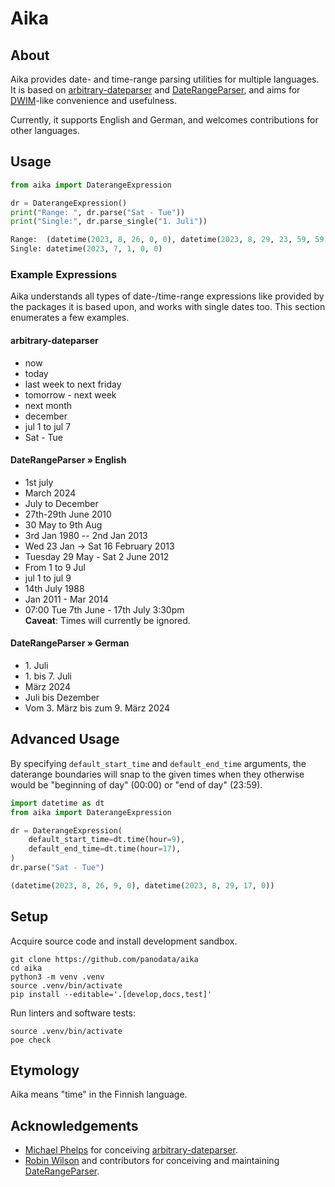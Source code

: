 # Aika


## About

Aika provides date- and time-range parsing utilities for multiple languages.
It is based on [arbitrary-dateparser] and [DateRangeParser], and aims for
[DWIM]-like convenience and usefulness.

Currently, it supports English and German, and welcomes contributions for
other languages.


## Usage

```python
from aika import DaterangeExpression

dr = DaterangeExpression()
print("Range: ", dr.parse("Sat - Tue"))
print("Single:", dr.parse_single("1. Juli"))
```
```python
Range:  (datetime(2023, 8, 26, 0, 0), datetime(2023, 8, 29, 23, 59, 59, 999999))
Single: datetime(2023, 7, 1, 0, 0)
```


### Example Expressions

Aika understands all types of date-/time-range expressions like provided by the
packages it is based upon, and works with single dates too. This section enumerates
a few examples.

#### arbitrary-dateparser

- now
- today
- last week to next friday
- tomorrow - next week
- next month
- december
- jul 1 to jul 7
- Sat - Tue

#### DateRangeParser » English

- 1st july
- March 2024
- July to December
- 27th-29th June 2010
- 30 May to 9th Aug
- 3rd Jan 1980 -- 2nd Jan 2013
- Wed 23 Jan -> Sat 16 February 2013
- Tuesday 29 May - Sat 2 June 2012
- From 1 to 9 Jul
- jul 1 to jul 9
- 14th July 1988
- Jan 2011 - Mar 2014 
- 07:00 Tue 7th June - 17th July 3:30pm
  <br>**Caveat**: Times will currently be ignored.

#### DateRangeParser » German

- 1\. Juli
- 1\. bis 7. Juli
- März 2024
- Juli bis Dezember
- Vom 3. März bis zum 9. März 2024


## Advanced Usage

By specifying `default_start_time` and `default_end_time` arguments, the
daterange boundaries will snap to the given times when they otherwise would be
"beginning of day" (00:00) or "end of day" (23:59).

```python
import datetime as dt
from aika import DaterangeExpression

dr = DaterangeExpression(
    default_start_time=dt.time(hour=9),
    default_end_time=dt.time(hour=17),
)
dr.parse("Sat - Tue")
```
```python
(datetime(2023, 8, 26, 9, 0), datetime(2023, 8, 29, 17, 0))
```

## Setup

Acquire source code and install development sandbox.
```shell
git clone https://github.com/panodata/aika
cd aika
python3 -m venv .venv
source .venv/bin/activate
pip install --editable='.[develop,docs,test]'
```

Run linters and software tests:
```shell
source .venv/bin/activate
poe check
```


## Etymology

Aika means "time" in the Finnish language.


## Acknowledgements

- [Michael Phelps] for conceiving [arbitrary-dateparser].
- [Robin Wilson] and contributors for conceiving and maintaining [DateRangeParser].


[arbitrary-dateparser]: https://pypi.org/project/arbitrary-dateparser/
[DateRangeParser]: https://pypi.org/project/DateRangeParser/
[DWIM]: https://en.wikipedia.org/wiki/DWIM
[Michael Phelps]: https://github.com/nottheswimmer
[Robin Wilson]: https://github.com/robintw
